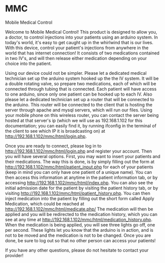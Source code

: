 MMC
===

Mobile Medical Control

Welcome to Mobile Medical Control! This product is designed to allow you, a doctor, to control injections into your patients using an arduino system. In today's world, it's easy to get caught up in the whirlwind that is our lives. With this device, control your patient's injections from anywhere in the world that has internet connection! It consists of two medications contained in two IV's, and will then release either medication depending on your choice into the patient.

Using our device could not be simpler. Please let a dedicated medical technician set up the arduino system hooked up the the IV system. It will be a double rotating valve, so prepare two medications, each of which will be connected through tubing that is connected. Each patient will have access to one arduino, since only one patient can be hooked up to each IV. Also please let a dedicated technician set up a router that will be connected to the arduino. This router will be connected to the client that is hosting the server through apache and mysql servers, which will run our files. Using your mobile phone on this wireless router, you can contact the server being hosted at that server's ip (which we will use as 192.168.1.102 for this documentation; you can easily find it, by running ifconfig in the terminal of the client to see which IP it is broadcasting on) at http://192.168.1.102/mmc/html/login.php.

Once you are ready to connect, please log in to http://192.168.1.102/mmc/html/login.php and register your account. Then you will have several options. First, you may want to insert your patients and their medications. The way this is done, is by simply filling out the form at http://192.168.1.102/mmc/html/patient_input.php for each of your patients (keep in mind you can only have one patient of a unique name). You can then access this information at anytime in the patient information tab, or by accessing http://192.168.1.102/mmc/html/index.php. You can also see the initial admission date for the patient by visiting the patient history tab, or by visiting http://192.168.1.102/mmc/html/patient_history.php. You can then inject medication into the patient by filling out the short form called Apply Medication, which could be reached at http://192.168.1.102/mmc/html/medicate.php/ The medication will then be applied and you will be redirected to the medication history, which you can see at any time at http://192.168.1.102/mmc/html/medication_history.php. When the medication is being applied, you will see three lights go off, one per second. These lights let you know that the arduino is in action, and is not to be moved and the medication is not to be changed. Once you are done, be sure to log out so that no other person can access your patients!

If you have any other questions, please do not hesitate to contact your provider!
